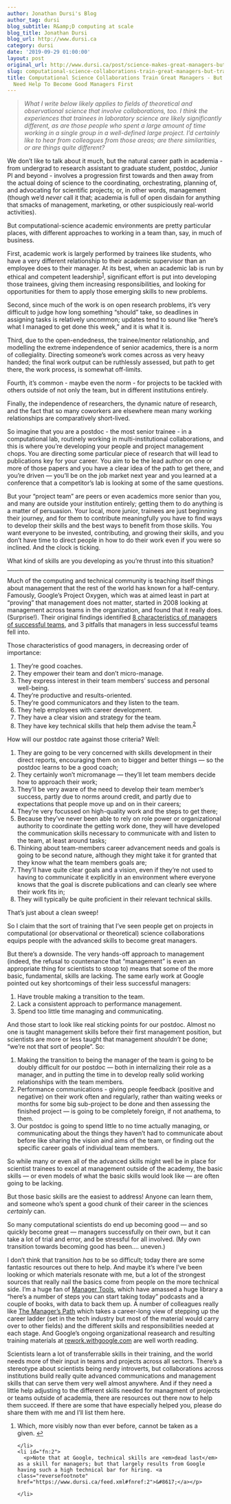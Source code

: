 ```yaml
---
author: Jonathan Dursi's Blog
author_tag: dursi
blog_subtitle: R&amp;D computing at scale
blog_title: Jonathan Dursi
blog_url: http://www.dursi.ca
category: dursi
date: '2019-09-29 01:00:00'
layout: post
original_url: http://www.dursi.ca/post/science-makes-great-managers-but-not-necessarily-good-ones.html
slug: computational-science-collaborations-train-great-managers-but-trainees-might-need-help-to-become-good-managers-first
title: Computational Science Collaborations Train Great Managers - But Trainees Might
  Need Help To Become Good Managers First
---
```


<blockquote>
  <p><em>What I write below likely applies to fields of theoretical
and observational science that involve collaborations, too. I think
the experiences that trainees in laboratory science are likely
significantly different, as are those people who spent a large
amount of time working in a single group in a well-defined large
project.  I’d certainly like to hear from colleagues from those
areas; are there similarities, or are things quite different?</em></p>

</blockquote>

<p>We don’t like to talk about it much, but the natural career path 
in academia - from undergrad to research assistant to
graduate student, postdoc, Junior PI and beyond - involves a
progression first towards and then away from the actual doing of
science to the coordinating, orchestrating, planning of, and
advocating for scientific projects; or, in other words, management
(though we’d <em>never</em> call it that; academia is full of
open disdain for anything that smacks of management, marketing,
or other suspiciously real-world activities).</p>


<p>But computational-science academic environments are pretty particular places, with different approaches to working in a team than, say, in much of business.</p>


<p>First, academic work is largely performed by trainees like students, who
have a very different relationship to their academic supervisor than an
employee does to their manager.  At its best, when an academic lab
is run by ethical and competent leadership<sup id="fnref:1"><a class="footnote" href="https://www.dursi.ca/feed.xml#fn:1" rel="footnote">1</a></sup>, significant effort
is put into developing those trainees, giving them increasing
responsibilities, and looking for opportunities for them to apply
those emerging skills to new problems.</p>


<p>Second, since much of the work is on open research problems, it’s
very difficult to judge how long something “should” take, so deadlines
in assigning tasks is relatively uncommon; updates tend to sound like
“here’s what I managed to get done this week,” and it is what it is.</p>


<p>Third, due to the open-endedness, the trainee/mentor relationship,
and modelling the extreme independence of senior academics, there
is a norm of collegiality.  Directing someone’s work
comes across as very heavy handed; the final work output can be
ruthlessly assessed, but path to get there, the work process, is
somewhat off-limits.</p>


<p>Fourth, it’s common - maybe even the norm - for projects to be
tackled with others outside of not only the team, but in different
institutions entirely.</p>


<p>Finally, the independence of researchers, the dynamic nature of
research, and the fact that so many coworkers are elsewhere mean
many working relationships are comparatively
short-lived.</p>


<p>So imagine that you are a postdoc - the most senior trainee - in a
computational lab, routinely working in multi-institutional
collaborations, and this is where you’re developing your people and
project management chops.  You are directing some particular piece
of research that will lead to publications key for your career.
You aim to be the lead author on one or more of those papers and
you have a clear idea of the path to get there, and you’re driven —
you’ll be on the job market next year and you learned at a
conference that a competitor’s lab is looking at some of the same
questions.</p>


<p>But your “project team” are peers or even academics
more senior than you, and many are outside your institution entirely;
getting them to do anything is a matter of persuasion.  Your local,
more junior, trainees are just beginning their journey, and for
them to contribute meaningfully you have to find ways to develop
their skills and the best ways to benefit from those skills.
You want everyone to be invested, contributing, and growing their
skills, and you don’t have time to direct people in how to do
their work even if you were so inclined. And the clock is ticking.</p>


<p>What kind of skills are you developing as you’re thrust into this situation?</p>


<hr />

<p>Much of the computing and technical community is teaching itself
things about management that the rest of the world has known for a
half-century.  Famously, Google’s Project Oxygen, which was at
aimed least in part at “proving” that management does not matter,
started in 2008 looking at management across teams in the organization,
and found that it really does.  (Surprise!).  Their original findings
identified <a href="https://www.inc.com/marcel-schwantes/the-8-biggest-things-that-google-managers-do-to-su.html">8 characteristics of managers of successful
teams</a>,
and 3 pitfalls that managers in less successful teams fell into.</p>


<p>Those characteristics of good managers, in decreasing order of importance:</p>


<ol>
  <li>They’re good coaches.</li>
  <li>They empower their team and don’t micro-manage.</li>
  <li>They express interest in their team members’ success and personal well-being.</li>
  <li>They’re productive and results-oriented.</li>
  <li>They’re good communicators and they listen to the team.</li>
  <li>They help employees with career development.</li>
  <li>They have a clear vision and strategy for the team.</li>
  <li>They have key technical skills that help them advise the team.<sup id="fnref:2"><a class="footnote" href="https://www.dursi.ca/feed.xml#fn:2" rel="footnote">2</a></sup></li>
</ol>

<p>How will our postdoc rate against those criteria?  Well:</p>


<ol>
  <li>They are going to be very concerned with skills development in their direct reports, encouraging them on to bigger and better things — so the postdoc learns to be a good coach;</li>
  <li>They certainly won’t micromanage — they’ll let team members decide how to approach their work;</li>
  <li>They’ll be very aware of the need to develop their team member’s success, partly due to norms around credit, and partly due to expectations that people move up and on in their careers;</li>
  <li>They’re very focussed on high-quality work and the steps to get there;</li>
  <li>Because they’ve never been able to rely on role power or organizational authority to coordinate the getting work done, they will have developed the communication skills necessary to communicate with and listen to the team, at least around tasks;</li>
  <li>Thinking about team-members career advancement needs and goals is going to be second nature, although they might take it for granted that they know what the team members goals are;</li>
  <li>They’ll have quite clear goals and a vision, even if they’re not used to having to communicate it explicitly in an environment where everyone knows that the goal is discrete publications and can clearly see where their work fits in;</li>
  <li>They will typically be quite proficient in their relevant technical skills.</li>
</ol>

<p>That’s just about a clean sweep!</p>


<p>So I claim that the sort of training that I’ve seen people get on projects in
computational (or observational or theoretical) science collaborations equips
people with the advanced skills to become great managers.</p>


<p>But there’s a downside.  The very hands-off approach to management
(indeed, the refusal to countenance that “management” is even an
appropriate thing for scientists to stoop to) means that some of
the more basic, fundamental, skills are lacking.  The same early
work at Google pointed out key shortcomings of their less successful
managers:</p>


<ol>
  <li>Have trouble making a transition to the team.</li>
  <li>Lack a consistent approach to performance management.</li>
  <li>Spend too little time managing and communicating.</li>
</ol>

<p>And those start to look like real sticking points for our postdoc.
Almost no one is taught management skills before their first
management position, but scientists are more or less taught that
management <em>shouldn’t</em> be done; “we’re not that sort of people”.
So:</p>


<ol>
  <li>Making the transition to being the manager of the team is going to be doubly difficult for our postdoc — both in internalizing their role as a manager, and in putting the time in to develop really solid working relationships with the team members.</li>
  <li>Performance communications - giving people feedback (positive and negative) on their work often and regularly, rather than waiting weeks or months for some big sub-project to be done and then assessing the finished project — is going to be completely foreign, if not anathema, to them.</li>
  <li>Our postdoc is going to spend little to no time actually managing, or communicating about the things they haven’t had to communicate about before like sharing the vision aind aims of the team, or finding out the specific career goals of individual team members.</li>
</ol>

<p>So while many or even all of the advanced skills might well be in
place for scientist trainees to excel at management outside of the
academy, the basic skills — or even models of what the basic skills
would look like — are often going to be lacking.</p>


<p>But those basic skills are the easiest to address!  Anyone can learn
them, and someone who’s spent a good chunk of their career in the
sciences <em>certainly</em> can.</p>


<p>So many computational scientists do end up becoming good —
and so quickly become great — managers successfully on their
own, but it can take a lot of trial and error, and be stressful for
all involved.  (My own transition towards becoming good has been….  uneven.)</p>


<p>I don’t think that transition <em>has</em> to be so difficult; today there are 
some fantastic resources out
there to help.  And maybe it’s where I’ve been looking or which
materials resonate with me, but a lot of the strongest sources
that really nail the basics come from people on the more technical
side.  I’m a huge fan of <a href="https://www.manager-tools.com">Manager Tools</a>,
which have amassed a huge library a “here’s a number of steps you
can start taking today” podcasts and a couple of books, with data
to back them up.  A number of colleagues really like <a href="https://www.oreillyå.com/library/view/the-managers-path/9781491973882/">The Manager’s
Path</a>
which takes a career-long view of stepping up the career ladder
(set in the tech industry but most of the material would carry over
to other fields) and the different skills and responsibilities
needed at each stage.  And Google’s ongoing organizational reasearch and
resulting training materials at
<a href="https://rework.withgoogle.com">rework.withgoogle.com</a> are well
worth reading.</p>


<p>Scientists learn a lot of transferrable skills in their training,
and the world needs more of their input in teams and projects
across all sectors.  There’s a stereotype about scientists being
nerdy introverts, but collaborations across institutions build really 
quite advanced communications and management skills that can serve
them very well almost anywhere.  And if they need a little help
adjusting to the different skills needed for managment of 
projects or teams outside of academia, there are resources out there now to
help them succeed.  If there are some that have especially helped
you, please do share them with me and I’ll list them here.</p>


<div class="footnotes">
  <ol>
    <li id="fn:1">
      <p>Which, more visibly now than ever before, cannot be taken as a given. <a class="reversefootnote" href="https://www.dursi.ca/feed.xml#fnref:1">&#8617;</a></p>

    </li>
    <li id="fn:2">
      <p>Note that at Google, technical skills are <em>dead last</em> as a skill for managers; but that largely results from Google having such a high technical bar for hiring. <a class="reversefootnote" href="https://www.dursi.ca/feed.xml#fnref:2">&#8617;</a></p>

    </li>
  </ol>
</div>